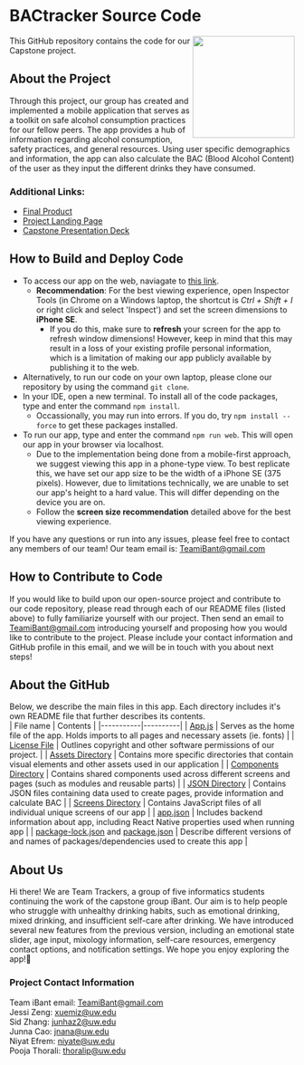 # BACtracker Source Code
<img align="right" width="180" height="180" src="./assets/icons/BACtracker_logo.png">
This GitHub repository contains the code for our Capstone project. 

## About the Project
Through this project, our group has created and implemented a mobile application that serves as a toolkit on safe alcohol consumption practices for our fellow peers. The app provides a hub of information regarding alcohol consumption, safety practices, and general resources. Using user specific demographics and information, the app can also calculate the BAC (Blood Alcohol Content) of the user as they input the different drinks they have consumed. 
### Additional Links:
- [Final Product](https://bactrackerapp.web.app/)
- [Project Landing Page](https://bactracker-be654.web.app/)
- [Capstone Presentation Deck](https://www.canva.com/design/DAFhnHvY0HM/_0y8v7NEwaUma2l0Glvkgw/view?utm_content=DAFhnHvY0HM&utm_campaign=designshare&utm_medium=link&utm_source=publishsharelink)

## How to Build and Deploy Code
- To access our app on the web, naviagate to [this link](https://bactrackerapp.web.app/).
    - **Recommendation**: For the best viewing experience, open Inspector Tools (in Chrome on a Windows laptop, the shortcut is _Ctrl + Shift + I_ or right click and select 'Inspect') and set the screen dimensions to **iPhone SE**. 
        - If you do this, make sure to **refresh** your screen for the app to refresh window dimensions! However, keep in mind that this may result in a loss of your existing profile personal information, which is a limitation of making our app publicly available by publishing it to the web. 
- Alternatively, to run our code on your own laptop, please clone our repository by using the command `git clone`. 
- In your IDE, open a new terminal. To install all of the code packages, type and enter the command `npm install`. 
    - Occassionally, you may run into errors. If you do, try `npm install --force` to get these packages installed.
- To run our app, type and enter the command `npm run web`. This will open our app in your browser via localhost. 
    - Due to the implementation being done from a mobile-first approach, we suggest viewing this app in a phone-type view. To best replicate this, we have set our app size to be the width of a iPhone SE (375 pixels). However, due to limitations technically, we are unable to set our app's height to a hard value. This will differ depending on the device you are on. 
    - Follow the **screen size recommendation** detailed above for the best viewing experience.
    
If you have any questions or run into any issues, please feel free to contact any members of our team! Our team email is: TeamiBant@gmail.com

## How to Contribute to Code
If you would like to build upon our open-source project and contribute to our code repository, please read through each of our README files (listed above) to fully familiarize yourself with our project. Then send an email to TeamiBant@gmail.com introducing yourself and proposing how you would like to contribute to the project. Please include your contact information and GitHub profile in this email, and we will be in touch with you about next steps!

## About the GitHub
Below, we describe the main files in this app. Each directory includes it's own README file that further describes its contents. <br>
| File name | Contents | 
|-----------|----------|
| [App.js](./App.js) | Serves as the home file of the app. Holds imports to all pages and necessary assets (ie. fonts) |
| [License File](./LICENSE) | Outlines copyright and other software permissions of our project.  |
| [Assets Directory](./assets/) | Contains more specific directories that contain visual elements and other assets used in our application |
| [Components Directory](./components/) | Contains shared components used across different screens and pages (such as modules and reusable parts) |
| [JSON Directory](./json/) | Contains JSON files containing data used to create pages, provide information and calculate BAC |
| [Screens Directory](./screens/) | Contains JavaScript files of all individual unique screens of our app |
| [app.json](./app.json) | Includes backend information about app, including React Native properties used when running app |
| [package-lock.json](./package-lock.json) and [package.json](./package.json) | Describe different versions of and names of packages/dependencies used to create this app |

## About Us

Hi there! We are Team Trackers, a group of five informatics students continuing the work of the capstone group iBant. Our aim is to help people who struggle with unhealthy drinking habits, such as emotional drinking, mixed drinking, and insufficient self-care after drinking. We have introduced several new features from the previous version, including an emotional state slider, age input, mixology information, self-care resources, emergency contact options, and notification settings. We hope you enjoy exploring the app!🥰

### Project Contact Information
Team iBant email: TeamiBant@gmail.com
<br>
Jessi Zeng: xuemiz@uw.edu
<br>
Sid Zhang: junhaz2@uw.edu
<br>
Junna Cao: jnana@uw.edu
<br>
Niyat Efrem: niyate@uw.edu
<br>
Pooja Thorali: thoralip@uw.edu

<!-- <div>
<img align="left" height="150" src="./assets/avatars/iBant/Melina avatar.png"> <img align="left" height="150" src="./assets/avatars/iBant/Emiri avatar.png"> <img align="left" height="150" src="./assets/avatars/iBant/Roshni avatar.png"> <img align="left" height="150" src="./assets/avatars/iBant/Gisele avatar.png"> 
</div> -->
